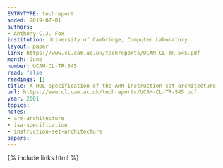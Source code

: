 ```yaml
---
ENTRYTYPE: techreport
added: 2019-07-01
authors:
- Anthony C.J. Fox
institution: University of Cambridge, Computer Laboratory
layout: paper
link: https://www.cl.cam.ac.uk/techreports/UCAM-CL-TR-545.pdf
month: June
number: UCAM-CL-TR-545
read: false
readings: []
title: A HOL specification of the ARM instruction set architecture
url: https://www.cl.cam.ac.uk/techreports/UCAM-CL-TR-545.pdf
year: 2001
topics:
notes:
- arm-architecture
- isa-specification
- instruction-set-architecture
papers:
---
```


{% include links.html %}
